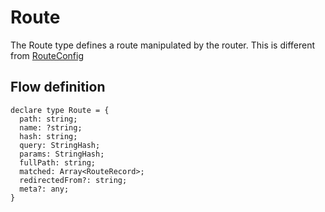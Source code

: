 # Route

The Route type defines a route manipulated by the router. This is different from [RouteConfig](route-config.md)

## Flow definition

``` flow
declare type Route = {
  path: string;
  name: ?string;
  hash: string;
  query: StringHash;
  params: StringHash;
  fullPath: string;
  matched: Array<RouteRecord>;
  redirectedFrom?: string;
  meta?: any;
}
```
